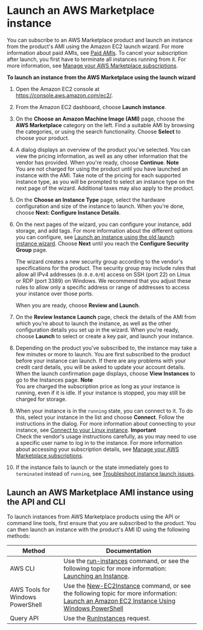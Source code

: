 # Launch an AWS Marketplace instance<a name="launch-marketplace-console"></a>

You can subscribe to an AWS Marketplace product and launch an instance from the product's AMI using the Amazon EC2 launch wizard\. For more information about paid AMIs, see [Paid AMIs](paid-amis.md)\. To cancel your subscription after launch, you first have to terminate all instances running from it\. For more information, see [Manage your AWS Marketplace subscriptions](paid-amis.md#marketplace-manage-subscriptions)\. 

**To launch an instance from the AWS Marketplace using the launch wizard**

1. Open the Amazon EC2 console at [https://console\.aws\.amazon\.com/ec2/](https://console.aws.amazon.com/ec2/)\.

1. From the Amazon EC2 dashboard, choose **Launch instance**\.

1. On the **Choose an Amazon Machine Image \(AMI\)** page, choose the **AWS Marketplace** category on the left\. Find a suitable AMI by browsing the categories, or using the search functionality\. Choose **Select** to choose your product\.

1. A dialog displays an overview of the product you've selected\. You can view the pricing information, as well as any other information that the vendor has provided\. When you're ready, choose **Continue**\.
**Note**  
You are not charged for using the product until you have launched an instance with the AMI\. Take note of the pricing for each supported instance type, as you will be prompted to select an instance type on the next page of the wizard\. Additional taxes may also apply to the product\.

1. On the **Choose an Instance Type** page, select the hardware configuration and size of the instance to launch\. When you're done, choose **Next: Configure Instance Details**\.

1. On the next pages of the wizard, you can configure your instance, add storage, and add tags\. For more information about the different options you can configure, see [Launch an instance using the old launch instance wizard](launching-instance.md)\. Choose **Next** until you reach the **Configure Security Group** page\. 

   The wizard creates a new security group according to the vendor's specifications for the product\. The security group may include rules that allow all IPv4 addresses \(`0.0.0.0/0`\) access on SSH \(port 22\) on Linux or RDP \(port 3389\) on Windows\. We recommend that you adjust these rules to allow only a specific address or range of addresses to access your instance over those ports\.

   When you are ready, choose **Review and Launch**\.

1. On the **Review Instance Launch** page, check the details of the AMI from which you're about to launch the instance, as well as the other configuration details you set up in the wizard\. When you're ready, choose **Launch** to select or create a key pair, and launch your instance\.

1. Depending on the product you've subscribed to, the instance may take a few minutes or more to launch\. You are first subscribed to the product before your instance can launch\. If there are any problems with your credit card details, you will be asked to update your account details\. When the launch confirmation page displays, choose **View Instances** to go to the Instances page\. 
**Note**  
You are charged the subscription price as long as your instance is running, even if it is idle\. If your instance is stopped, you may still be charged for storage\.

1. When your instance is in the `running` state, you can connect to it\. To do this, select your instance in the list and choose **Connect**\. Follow the instructions in the dialog\. For more information about connecting to your instance, see [Connect to your Linux instance](AccessingInstances.md)\.
**Important**  
Check the vendor's usage instructions carefully, as you may need to use a specific user name to log in to the instance\. For more information about accessing your subscription details, see [Manage your AWS Marketplace subscriptions](paid-amis.md#marketplace-manage-subscriptions)\.

1. If the instance fails to launch or the state immediately goes to `terminated` instead of `running`, see [Troubleshoot instance launch issues](troubleshooting-launch.md)\.

## Launch an AWS Marketplace AMI instance using the API and CLI<a name="launch-marketplace-cli-api"></a>

To launch instances from AWS Marketplace products using the API or command line tools, first ensure that you are subscribed to the product\. You can then launch an instance with the product's AMI ID using the following methods:


| Method | Documentation | 
| --- | --- | 
|  AWS CLI  |  Use the [run\-instances](https://docs.aws.amazon.com/cli/latest/reference/ec2/run-instances.html) command, or see the following topic for more information: [Launching an Instance](https://docs.aws.amazon.com/cli/latest/userguide/cli-ec2-launch.html#launching-instances)\.  | 
|  AWS Tools for Windows PowerShell   |  Use the [New\-EC2Instance](https://docs.aws.amazon.com/powershell/latest/reference/items/New-EC2Instance.html) command, or see the following topic for more information: [Launch an Amazon EC2 Instance Using Windows PowerShell](https://docs.aws.amazon.com/powershell/latest/userguide/pstools-ec2-launch.html)  | 
| Query API | Use the [RunInstances](https://docs.aws.amazon.com/AWSEC2/latest/APIReference/ApiReference-query-RunInstances.html) request\. | 